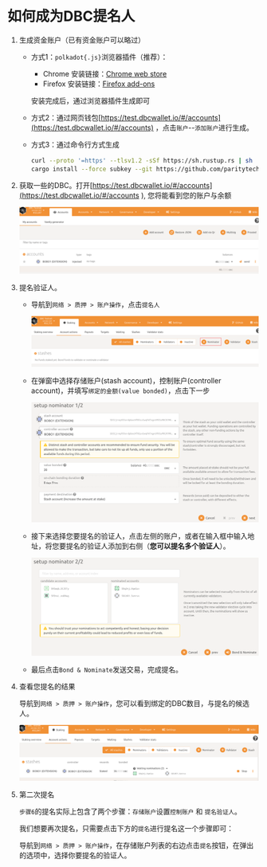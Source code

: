 # 如何成为DBC提名人

1. 生成资金账户（已有资金账户可以略过）

   + 方式1：`polkadot{.js}`浏览器插件（推荐）：

     + Chrome 安装链接：[Chrome web store](https://chrome.google.com/webstore/detail/polkadot{js}-extension/mopnmbcafieddcagagdcbnhejhlodfdd)
     + Firefox 安装链接：[Firefox add-ons](https://addons.mozilla.org/en-US/firefox/addon/polkadot-js-extension/)

     安装完成后，通过浏览器插件生成即可

   + 方式2：通过网页钱包[https://test.dbcwallet.io/#/accounts](https://test.dbcwallet.io/#/accounts) ，点击`账户`--`添加账户`进行生成。

   + 方式3：通过命令行方式生成

     ```bash
     curl --proto '=https' --tlsv1.2 -sSf https://sh.rustup.rs | sh
     cargo install --force subkey --git https://github.com/paritytech/substrate --version 2.0.0 --locked
     ```

2. 获取一些的DBC。打开[https://test.dbcwallet.io/#/accounts](https://test.dbcwallet.io/#/accounts ), 您将能看到您的账户与余额

   ![image-20210122210826588](staking_dbc_and_voting.assets/image-20210122210826588.png)

3. 提名验证人。

   + 导航到`网络 > 质押 > 账户操作`，点击`提名人`

     ![image-20210122210945889](staking_dbc_and_voting.assets/image-20210122210945889.png)

   + 在弹窗中选择存储账户(stash account)，控制账户(controller account)，并填写`绑定的金额(value bonded)`，点击下一步

     ![image-20210122211057762](staking_dbc_and_voting.assets/image-20210122211057762.png)

   

   + 接下来选择您要提名的验证人，点击左侧的账户，或者在输入框中输入地址，将您要提名的验证人添加到右侧（**您可以提名多个验证人**）。

     ![image-20210122211203371](staking_dbc_and_voting.assets/image-20210122211203371.png)

   + 最后点击`Bond & Nominate`发送交易，完成提名。

4. 查看您提名的结果

   导航到`网络 > 质押 > 账户操作`，您可以看到绑定的DBC数目，与提名的候选人。

   ![image-20210122211537605](staking_dbc_and_voting.assets/image-20210122211537605.png)

5. 第二次提名

   `步骤6`的提名实际上包含了两个步骤：`存储账户`设置`控制账户` 和 `提名验证人`。

   我们想要再次提名，只需要点击下方的`提名`进行提名这一个步骤即可：

   导航到`网络 > 质押 > 账户操作`，在存储账户列表的右边点击`提名`按钮，在弹出的选项中，选择你要提名的验证人。

